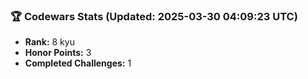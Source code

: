 ### 🏆 Codewars Stats (Updated: 2025-03-30 04:09:23 UTC)

- **Rank:** 8 kyu
- **Honor Points:** 3
- **Completed Challenges:** 1
